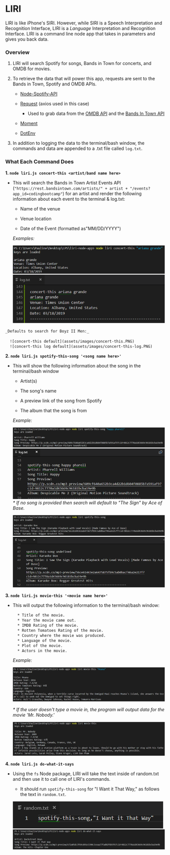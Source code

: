 # LIRI

LIRI is like iPhone's SIRI. However, while SIRI is a Speech Interpretation and Recognition Interface, LIRI is a _Language_ Interpretation and Recognition Interface. LIRI is a command line node app that takes in parameters and gives you back data.

### Overview

1. LIRI will search Spotify for songs, Bands in Town for concerts, and OMDB for movies.

2. To retrieve the data that will power this app, requests are sent to the Bands in Town, Spotify and OMDB APIs.

   * [Node-Spotify-API](https://www.npmjs.com/package/node-spotify-api)

   * [Request](https://www.npmjs.com/package/request) (axios used in this case)

     * Used to grab data from the [OMDB API](http://www.omdbapi.com) and the [Bands In Town API](http://www.artists.bandsintown.com/bandsintown-api)

   * [Moment](https://www.npmjs.com/package/moment)

   * [DotEnv](https://www.npmjs.com/package/dotenv)

3. In addition to logging the data to the terminal/bash window, the commands and data are appended to a .txt file called `log.txt`.

### What Each Command Does

**1. `node liri.js concert-this <artist/band name here>`**

   * This will search the Bands in Town Artist Events API (`"https://rest.bandsintown.com/artists/" + artist + "/events?app_id=codingbootcamp"`) for an artist and render the following information about each event to the terminal & log.txt:

     * Name of the venue

     * Venue location

     * Date of the Event (formatted as"MM/DD/YYYY")

     _Examples:_

      ![concert-this CLI](assets/images/concert-this_ariana-grande.PNG)
      ![concert-this log CLI](assets/images/concert-this_ariana-grande-log.PNG)

    _Defaults to search for Boyz II Men:_

      ![concert-this default](assets/images/concert-this.PNG)
      ![concert-this log default](assets/images/concert-this-log.PNG)


**2. `node liri.js spotify-this-song '<song name here>'`**

   * This will show the following information about the song in the terminal/bash window

     * Artist(s)

     * The song's name

     * A preview link of the song from Spotify

     * The album that the song is from

      _Example:_

      ![spotify-this-song CLI](assets/images/spotify-this-song_happy-pharell.PNG)
      ![spotify-this-song log](assets/images/spotify-this-song_happy-pharell_log.PNG)
     _* If no song is provided then search will default to "The Sign" by Ace of Base._

      ![spotify-this-song default](assets/images/spotify-this-song.PNG)
      ![spotify-this-song log default](assets/images/spotify-this-song_log.PNG)

**3. `node liri.js movie-this '<movie name here>'`**

   * This will output the following information to the terminal/bash window:

     ```
       * Title of the movie.
       * Year the movie came out.
       * IMDB Rating of the movie.
       * Rotten Tomatoes Rating of the movie.
       * Country where the movie was produced.
       * Language of the movie.
       * Plot of the movie.
       * Actors in the movie.
     ```
   
     _Example:_
   
     ![movie-this CLI](assets/images/movie-this_moana.PNG)

     _* If the user doesn't type a movie in, the program will output data for the movie 'Mr. Nobody.'_

     ![movie-this default](assets/images/movie-this.PNG)

**4. `node liri.js do-what-it-says`**

   * Using the `fs` Node package, LIRI will take the text inside of random.txt and then use it to call one of LIRI's commands.

     * It should run `spotify-this-song` for "I Want it That Way," as follows the text in `random.txt`.

      ![do-what-it-says random.txt](assets/images/do-what-it-says_random.PNG)
      ![do-what-it-says CLI](assets/images/do-what-it-says.PNG)
